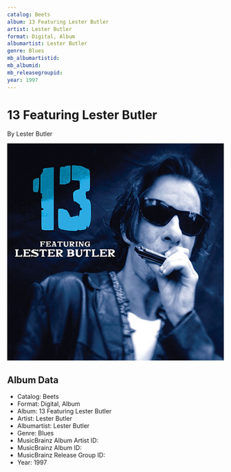 ```yaml
---
catalog: Beets
album: 13 Featuring Lester Butler
artist: Lester Butler
format: Digital, Album
albumartist: Lester Butler
genre: Blues
mb_albumartistid: 
mb_albumid: 
mb_releasegroupid: 
year: 1997
---
```


# 13 Featuring Lester Butler

By Lester Butler

![](../../assets/beetscovers/Lester_Butler-13_Featuring_Lester_Butler.jpg)

## Album Data

- Catalog: Beets
- Format: Digital, Album
- Album: 13 Featuring Lester Butler
- Artist: Lester Butler
- Albumartist: Lester Butler
- Genre: Blues
- MusicBrainz Album Artist ID: 
- MusicBrainz Album ID: 
- MusicBrainz Release Group ID: 
- Year: 1997

